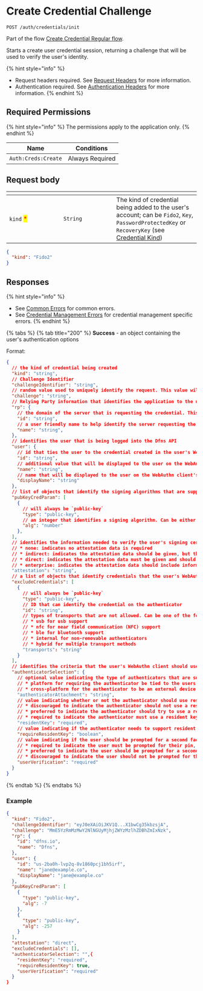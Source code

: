# Create Credential Challenge

`POST /auth/credentials/init`

Part of the flow [Create Credential Regular flow](../../../../advanced-topics/authentication/credentials/#regular-flow).

Starts a create user credential session, returning a challenge that will be used to verify the user's identity.

{% hint style="info" %}
* Request headers required. See [Request Headers](../../../../getting-started/request-headers.md) for more information.
* Authentication required. See [Authentication Headers](../../../../getting-started/request-headers.md#authentication-headers) for more information.
{% endhint %}

## Required Permissions

{% hint style="info" %}
The permissions apply to the application only.
{% endhint %}

| Name                | Conditions      |
| ------------------- | --------------- |
| `Auth:Creds:Create` | Always Required |

## Request body

<table><thead><tr><th width="127.33333333333331"></th><th width="124"></th><th></th></tr></thead><tbody><tr><td><code>kind</code> <mark style="color:red;">*</mark></td><td><code>String</code></td><td>The kind of credential being added to the user's account; can be <code>Fido2</code>, <code>Key</code>, <code>PasswordProtectedKey</code> or <code>RecoveryKey</code> (see <a href="../#credential-kinds">Credential Kind</a>)</td></tr></tbody></table>

```json
{
  "kind": "Fido2"
}
```

## Responses

{% hint style="info" %}
* See [Common Errors](../../../../getting-started/errors.md#common-errors) for common errors.
* See [Credential Management Errors](../../../../getting-started/errors.md#credential-management-errors) for credential management specific errors.
{% endhint %}

{% tabs %}
{% tab title="200" %}
**Success** - an object containing the user's authentication options

Format:

```json
{
  // the kind of credential being created
  "kind": "string",
  // Challenge Identifier
  "challengeIdentifier": "string",
  // random value used to uniquely identify the request. This value will be included in the data that is signed
  "challenge": "string",
  // Relying Party information that identifies the application to the user
  "rp": {
    // the domain of the server that is requesting the credential. This must match the effective domain of the application communicating with the user's WebAuthn client
    "id": "string",
    // a user friendly name to help identify the server requesting the credential
    "name": "string",
  },
  // identifies the user that is being logged into the Dfns API
  "user": {
    // id that ties the user to the credential created in the user's WebAuthn client
    "id": "string",
    // additional value that will be displayed to the user on the WebAuthn client's display
    "name": "string",
    // name that will be displayed to the user on the WebAuthn client's display
    "displayName": "string"
  },
  // list of objects that identify the signing algorithms that are supported
  "pubKeyCredParam": [
    {
      // will always be `public-key`
      "type": "public-key",
      // an integer that identifies a signing algorithm. Can be either `-7` for ES256 or `-257` for RS256
      "alg": "number"
    },
  ],
  // identifies the information needed to verify the user's signing certificate; can be one of the following:
  // * none: indicates no attestation data is required
  // * indirect: indicates the attestation data should be given, but that it can be generated using an Anonymization CA
  // * direct: indicates the attestation data must be given and should be generated by the authenticator
  // * enterprise: indicates the attestation data should include information to uniquely identify the user's device
  "attestation": "string",
  // a list of objects that identify credentials that the user's WebAuthn client should not use
  "excludeCredentials": [
    {
      // will always be `public-key`
      "type": "public-key",
      // ID that can identify the credential on the authenticator
      "id": "string",
      // types of transports that are not allowed. Can be one of the following:
      // * usb for usb support
      // * nfc for near field communication (NFC) support
      // * ble for bluetooth support
      // * internal for non-removable authenticators
      // * hybrid for multiple transport methods
      "transports": "string"
    }
  ],
  // identifies the criteria that the user's WebAuthn client should use when creating the credential
  "authenticatorSelection": {
    // optional value indicating the type of authenticators that are supported. If not set then the authenticator type is not restricted. Can be one of the following:
    // * platform for requiring the authenticator be tied to the users device (like a TPM)
    // * cross-platform for the authenticator to be an external device (like a Yubikey)
    "authenticatorAttachment": "string",
    // value indicating whether or not the authenticator should use resident keys. Can be one of the following:
    // * discouraged to indicate the authenticator should not use a resident key unless its the only option
    // * preferred to indicate the authenticator should try to use a resident key if supported
    // * required to indicate the authenticator must use a resident key
    "residentKey": "required",
    // value indicating if the authenticator needs to support resident keys
    "requireResidentKey": "boolean",
    // value indicating if the user should be prompted for a second factor. Can be one of the following values:
    // * required to indicate the user must be prompted for their pin, biometrics, or another second factor option
    // * preferred to indicate the user should be prompted for a second factor if it is supported
    // * discouraged to indicate the user should not be prompted for their second factor unless the device requires it
    "userVerification": "required"
  }
}
```
{% endtab %}
{% endtabs %}

### Example

```json
{
  "kind": "Fido2",
  "challengeIdentifier": "eyJ0eXAiOiJKV1Q...X1bwCg35kbzsjA",
  "challenge": "MmE5YzRmMzMwY2NlNGUyMjhjZWYzMzlhZDBhZmIxNzk",
  "rp": {
    "id": "dfns.io",
    "name": "Dfns",
  },
  "user": {
    "id": "us-2ba0h-lvp2q-8v1860pcj1bh5irf",
    "name": "jane@example.co",
    "displayName": "jane@example.co"
  },
  "pubKeyCredParam": [
    {
      "type": "public-key",
      "alg": -7
    },
    {
      "type": "public-key",
      "alg": -257
    }
  ],
  "attestation": "direct",
  "excludeCredentials": [],
  "authenticatorSelection": "",{
    "residentKey": "required",
    "requireResidentKey": true,
    "userVerification": "required"
  }
}
```
